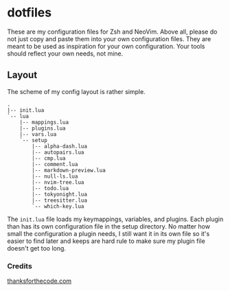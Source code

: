 # dotfiles
These are my configuration files for Zsh and NeoVim. Above all, please do not just copy and paste them into your own configuration files. They are meant to be used as inspiration for your own configuration. Your tools should reflect your own needs, not mine.

## Layout

The scheme of my config layout is rather simple.

```
.
|-- init.lua
`-- lua
    |-- mappings.lua
    |-- plugins.lua
    |-- vars.lua
    `-- setup
        |-- alpha-dash.lua
        |-- autopairs.lua
        |-- cmp.lua
        |-- comment.lua
        |-- markdown-preview.lua
        |-- null-ls.lua
        |-- nvim-tree.lua
        |-- todo.lua
        |-- tokyonight.lua
        |-- treesitter.lua
        `-- which-key.lua
```

The `init.lua` file loads my keymappings, variables, and plugins. Each plugin than has its own configuration file in the setup directory. No matter how small the configuration a plugin needs, I still want it in its own file so it's easier to find later and keeps are hard rule to make sure my plugin file doesn't get too long.

### Credits

[thanksforthecode.com](https:thanksforthecode.com)
